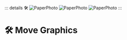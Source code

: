 ::: details 🛠 
![PaperPhoto](/PaperPhoto/0031.jpg)
![PaperPhoto](/PaperPhoto/0032.jpg)
![PaperPhoto](/PaperPhoto/0035.jpg)
:::

# 🛠 Move Graphics